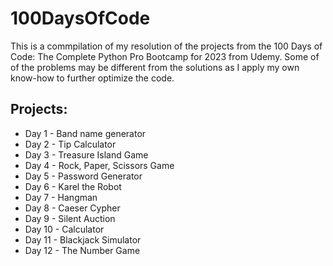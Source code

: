 # 100DaysOfCode
This is a commpilation of my resolution of the projects from the 100 Days of Code: The Complete Python Pro Bootcamp for 2023 from Udemy. Some of of the problems may be different from the solutions as I apply my own know-how to further optimize the code.

## Projects:
* Day 1 - Band name generator
* Day 2 - Tip Calculator
* Day 3 - Treasure Island Game
* Day 4 - Rock, Paper, Scissors Game
* Day 5 - Password Generator
* Day 6 - Karel the Robot
* Day 7 - Hangman
* Day 8 - Caeser Cypher
* Day 9 - Silent Auction
* Day 10 - Calculator
* Day 11 - Blackjack Simulator
* Day 12 - The Number Game